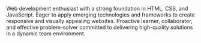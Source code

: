 Web development enthusiast with a strong foundation in HTML, CSS, and JavaScript. 
Eager to apply emerging technologies and frameworks to create responsive and visually appealing websites. 
Proactive learner, collaborator, and effective problem-solver committed to delivering high-quality solutions 
in a dynamic team environment.
